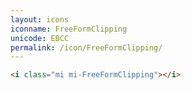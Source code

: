 ```yaml
---
layout: icons
iconname: FreeFormClipping
unicode: EBCC
permalink: /icon/FreeFormClipping/
---
```


``` html
<i class="mi mi-FreeFormClipping"></i>
```
